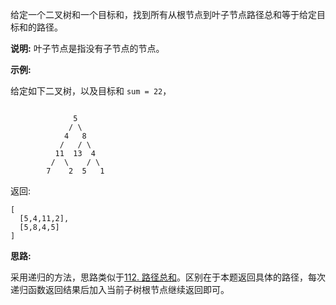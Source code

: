 给定一个二叉树和一个目标和，找到所有从根节点到叶子节点路径总和等于给定目标和的路径。

**说明:** 叶子节点是指没有子节点的节点。

**示例:**

给定如下二叉树，以及目标和 `sum = 22`，

```

              5
             / \
            4   8
           /   / \
          11  13  4
         /  \    / \
        7    2  5   1
```

返回:

```
[
  [5,4,11,2],
  [5,8,4,5]
]
```

**思路:**

采用递归的方法，思路类似于[112. 路径总和](https://github.com/Tarocch1/leetcode/tree/master/problems/0101%20-%200150/112.%20%E8%B7%AF%E5%BE%84%E6%80%BB%E5%92%8C)。区别在于本题返回具体的路径，每次递归函数返回结果后加入当前子树根节点继续返回即可。
